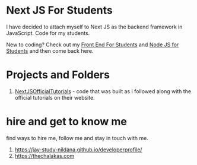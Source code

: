 # Next JS For Students

I have decided to attach myself to Next JS as the backend framework  in JavaScript. Code for my students.

New to coding? Check out my [Front End For Students](https://github.com/Jay-study-nildana/FrontEndForStudents) and [Node JS for Students](https://github.com/Jay-study-nildana/NodeJSForStudents) and then come back here.

# Projects and Folders

1. [NextJSOfficialTutorials](NextJSOfficialTutorials) - code that was built as I followed along with the official tutorials on their website.

# hire and get to know me

find ways to hire me, follow me and stay in touch with me.

1. https://jay-study-nildana.github.io/developerprofile/
1. https://thechalakas.com